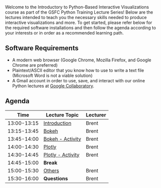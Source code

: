 Welcome to the Introductory to Python-Based Interactive Visualizations course as part of the GSFC Python Training Lecture Series! Below are the lectures intended to teach you the necessary skills needed to produce interactive visualizations and more. To get started, please refer below for the required software installations and then follow the agenda according to your interests or in order as a recommended learning path.

## Software Requirements
* A modern web browser (Google Chrome, Mozilla Firefox, and Google Chrome are preferred)
* Plaintext/ASCII editor that you know how to use to write a text file (Microsoft Word is not a viable solution)
* A Gmail account in order to use, save, and interact with our online Python lectures at [Google Collaboratory](https://colab.research.google.com/).

## Agenda

| Time | Lecture Topic | Lecturer |
|------|---------------|----------|
| 13:00-13:15 | [Introduction](intro.md) | Brent |
| 13:15-13:45 | [Bokeh](bokeh.md) | Brent |
| 13:45-14:00 | [Bokeh - Activity](bokeh.md) | Brent |
| 14:00-14:30 | [Plotly](plotly.md) | Brent |
| 14:30-14:45 | [Plotly - Activity](plotly.md) | Brent |
| 14:45-15:00 | __Break__ | |
| 15:00-15:30 | [Others](other.md) | Brent |
| 15:30-16:00 | __Questions__ | Brent |
